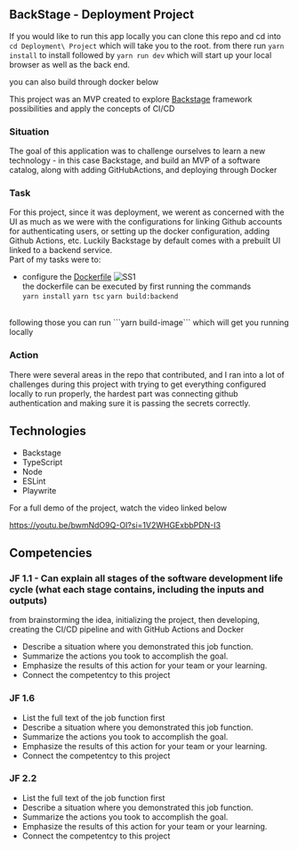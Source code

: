 ## BackStage - Deployment Project

If you would like to run this app locally you can clone this repo and cd into ```cd Deployment\ Project``` which will take you to the root. from there run ```yarn install``` to install followed by ```yarn run dev``` which will start up your local browser as well as the back end.

you can also build through docker below

This project was an MVP created to explore [Backstage](https://backstage.io/docs/overview/what-is-backstage) framework possibilities and apply the concepts of CI/CD

### Situation<br>
The goal of this application was to challenge ourselves to learn a new technology - in this case Backstage, and build an MVP of a software catalog, along with adding GitHubActions, and deploying through Docker

### Task
For this project, since it was deployment, we werent as concerned with the UI as much as we were with the configurations for linking Github accounts for authenticating users, or setting up the docker configuration, adding Github Actions, etc. Luckily Backstage by default comes with a prebuilt UI linked to a backend service.<br>
Part of my tasks were to: 
- configure the [Dockerfile](https://github.com/Keffdu/final-portfolio/blob/main/Deployment%20Project/packages/backend/Dockerfile)
![SS1](./assets/SS1.png)<br>
the dockerfile can be executed by first running the commands <br>
```yarn install```
```yarn tsc```
```yarn build:backend```
<br>
following those you can run ```yarn build-image``` which will get you running locally

### Action
There were several areas in the repo that contributed, and I ran into a lot of challenges during this project with trying to get everything configured locally to run properly, the hardest part was connecting github authentication and making sure it is passing the secrets correctly.

## Technologies
- Backstage
- TypeScript
- Node
- ESLint
- Playwrite

For a full demo of the project, watch the video linked below

https://youtu.be/bwmNdO9Q-OI?si=1V2WHGExbbPDN-I3

## Competencies
### JF 1.1 - Can explain all stages of the software development life cycle (what each stage contains, including the inputs and outputs)
from brainstorming the idea, initializing the project, then developing, creating the CI/CD pipeline and with GitHub Actions and Docker
- Describe a situation where you demonstrated  this job function.
- Summarize the actions you took to accomplish the goal. 
- Emphasize the results of this action for your team or your learning. 
- Connect the competentcy to this project

### JF 1.6
- List the full text of the job function first
- Describe a situation where you demonstrated  this job function.
- Summarize the actions you took to accomplish the goal. 
- Emphasize the results of this action for your team or your learning. 
- Connect the competentcy to this project

### JF 2.2
- List the full text of the job function first
- Describe a situation where you demonstrated  this job function.
- Summarize the actions you took to accomplish the goal. 
- Emphasize the results of this action for your team or your learning. 
- Connect the competentcy to this project

